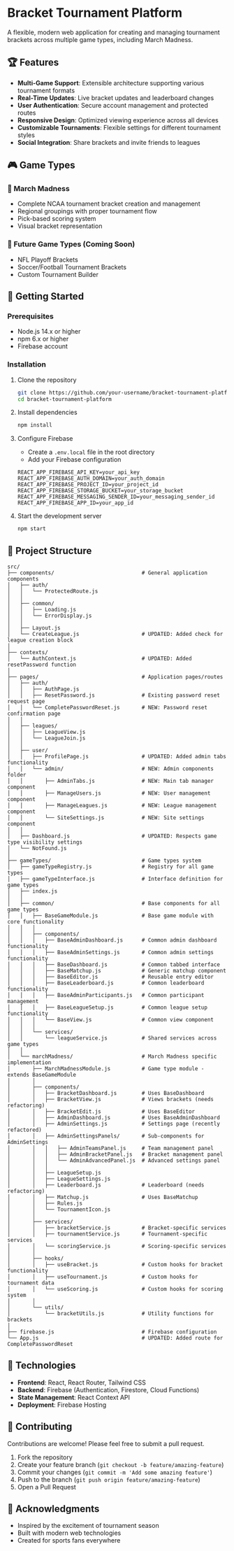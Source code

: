 # Bracket Tournament Platform

A flexible, modern web application for creating and managing tournament brackets across multiple game types, including March Madness.

## 🏆 Features

- **Multi-Game Support**: Extensible architecture supporting various tournament formats
- **Real-Time Updates**: Live bracket updates and leaderboard changes
- **User Authentication**: Secure account management and protected routes
- **Responsive Design**: Optimized viewing experience across all devices
- **Customizable Tournaments**: Flexible settings for different tournament styles
- **Social Integration**: Share brackets and invite friends to leagues

## 🎮 Game Types

### 🏀 March Madness
- Complete NCAA tournament bracket creation and management
- Regional groupings with proper tournament flow
- Pick-based scoring system
- Visual bracket representation

### 🔮 Future Game Types (Coming Soon)
- NFL Playoff Brackets
- Soccer/Football Tournament Brackets
- Custom Tournament Builder

## 🚀 Getting Started

### Prerequisites
- Node.js 14.x or higher
- npm 6.x or higher
- Firebase account

### Installation

1. Clone the repository
   ```bash
   git clone https://github.com/your-username/bracket-tournament-platform.git
   cd bracket-tournament-platform
   ```

2. Install dependencies
   ```bash
   npm install
   ```

3. Configure Firebase
   - Create a `.env.local` file in the root directory
   - Add your Firebase configuration
   ```
   REACT_APP_FIREBASE_API_KEY=your_api_key
   REACT_APP_FIREBASE_AUTH_DOMAIN=your_auth_domain
   REACT_APP_FIREBASE_PROJECT_ID=your_project_id
   REACT_APP_FIREBASE_STORAGE_BUCKET=your_storage_bucket
   REACT_APP_FIREBASE_MESSAGING_SENDER_ID=your_messaging_sender_id
   REACT_APP_FIREBASE_APP_ID=your_app_id
   ```

4. Start the development server
   ```bash
   npm start
   ```

## 📁 Project Structure

```
src/
├── components/                            # General application components
│   ├── auth/
│   │   └── ProtectedRoute.js
│   │
│   ├── common/
│   │   ├── Loading.js
│   │   └── ErrorDisplay.js
│   │
│   ├── Layout.js
│   └── CreateLeague.js                    # UPDATED: Added check for league creation block
│
├── contexts/
│   └── AuthContext.js                     # UPDATED: Added resetPassword function
│
├── pages/                                 # Application pages/routes
│   ├── auth/
│   │   ├── AuthPage.js                    
│   │   ├── ResetPassword.js               # Existing password reset request page
│   │   └── CompletePasswordReset.js       # NEW: Password reset confirmation page
│   │
│   ├── leagues/
│   │   ├── LeagueView.js
│   │   └── LeagueJoin.js
│   │
│   ├── user/
│   │   ├── ProfilePage.js                 # UPDATED: Added admin tabs functionality
│   │   └── admin/                         # NEW: Admin components folder
│   │       ├── AdminTabs.js               # NEW: Main tab manager component
│   │       ├── ManageUsers.js             # NEW: User management component
│   │       ├── ManageLeagues.js           # NEW: League management component
│   │       └── SiteSettings.js            # NEW: Site settings component
│   │
│   ├── Dashboard.js                       # UPDATED: Respects game type visibility settings
│   └── NotFound.js
│
├── gameTypes/                             # Game types system
│   ├── gameTypeRegistry.js                # Registry for all game types
│   ├── gameTypeInterface.js               # Interface definition for game types
│   ├── index.js
│   │
│   ├── common/                            # Base components for all game types
│   │   ├── BaseGameModule.js              # Base game module with core functionality
│   │   │
│   │   ├── components/
│   │   │   ├── BaseAdminDashboard.js      # Common admin dashboard functionality
│   │   │   ├── BaseAdminSettings.js       # Common admin settings functionality
│   │   │   ├── BaseDashboard.js           # Common tabbed interface
│   │   │   ├── BaseMatchup.js             # Generic matchup component
│   │   │   ├── BaseEditor.js              # Reusable entry editor
│   │   │   ├── BaseLeaderboard.js         # Common leaderboard functionality
│   │   │   ├── BaseAdminParticipants.js   # Common participant management
│   │   │   ├── BaseLeagueSetup.js         # Common league setup functionality
│   │   │   └── BaseView.js                # Common view component
│   │   │
│   │   └── services/
│   │       └── leagueService.js           # Shared services across game types
│   │
│   └── marchMadness/                      # March Madness specific implementation
│       ├── MarchMadnessModule.js          # Game type module - extends BaseGameModule
│       │
│       ├── components/
│       │   ├── BracketDashboard.js        # Uses BaseDashboard
│       │   ├── BracketView.js             # Views brackets (needs refactoring)
│       │   ├── BracketEdit.js             # Uses BaseEditor
│       │   ├── AdminDashboard.js          # Uses BaseAdminDashboard
│       │   ├── AdminSettings.js           # Settings page (recently refactored)
│       │   ├── AdminSettingsPanels/       # Sub-components for AdminSettings
│       │   │   ├── AdminTeamsPanel.js     # Team management panel
│       │   │   ├── AdminBracketPanel.js   # Bracket management panel
│       │   │   └── AdminAdvancedPanel.js  # Advanced settings panel
│       │   │
│       │   ├── LeagueSetup.js
│       │   ├── LeagueSettings.js
│       │   ├── Leaderboard.js             # Leaderboard (needs refactoring)
│       │   ├── Matchup.js                 # Uses BaseMatchup
│       │   ├── Rules.js
│       │   └── TournamentIcon.js
│       │
│       ├── services/
│       │   ├── bracketService.js          # Bracket-specific services
│       │   ├── tournamentService.js       # Tournament-specific services
│       │   └── scoringService.js          # Scoring-specific services
│       │
│       ├── hooks/
│       │   ├── useBracket.js              # Custom hooks for bracket functionality
│       │   ├── useTournament.js           # Custom hooks for tournament data
│       │   └── useScoring.js              # Custom hooks for scoring system
│       │
│       └── utils/
│           └── bracketUtils.js            # Utility functions for brackets
│
├── firebase.js                            # Firebase configuration
└── App.js                                 # UPDATED: Added route for CompletePasswordReset
```

## 🔧 Technologies

- **Frontend**: React, React Router, Tailwind CSS
- **Backend**: Firebase (Authentication, Firestore, Cloud Functions)
- **State Management**: React Context API
- **Deployment**: Firebase Hosting

## 🤝 Contributing

Contributions are welcome! Please feel free to submit a pull request.

1. Fork the repository
2. Create your feature branch (`git checkout -b feature/amazing-feature`)
3. Commit your changes (`git commit -m 'Add some amazing feature'`)
4. Push to the branch (`git push origin feature/amazing-feature`)
5. Open a Pull Request


## 🙏 Acknowledgments

- Inspired by the excitement of tournament season
- Built with modern web technologies
- Created for sports fans everywhere
